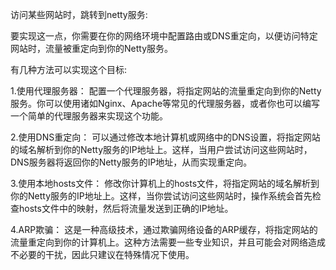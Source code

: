 访问某些网站时，跳转到netty服务:

要实现这一点，你需要在你的网络环境中配置路由或DNS重定向，以便访问特定网站时，流量被重定向到你的Netty服务。

有几种方法可以实现这个目标:

1.使用代理服务器：
配置一个代理服务器，将指定网站的流量重定向到你的Netty服务。你可以使用诸如Nginx、Apache等常见的代理服务器，或者你也可以编写一个简单的代理服务器来实现这个功能。

2.使用DNS重定向：
可以通过修改本地计算机或网络中的DNS设置，将指定网站的域名解析到你的Netty服务的IP地址上。这样，当用户尝试访问这些网站时，DNS服务器将返回你的Netty服务的IP地址，从而实现重定向。

3.使用本地hosts文件：
修改你计算机上的hosts文件，将指定网站的域名解析到你的Netty服务的IP地址上。这样，当你尝试访问这些网站时，操作系统会首先检查hosts文件中的映射，然后将流量发送到正确的IP地址。

4.ARP欺骗：
这是一种高级技术，通过欺骗网络设备的ARP缓存，将指定网站的流量重定向到你的计算机上。这种方法需要一些专业知识，并且可能会对网络造成不必要的干扰，因此只建议在特殊情况下使用。